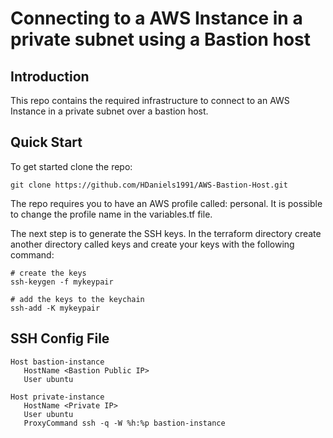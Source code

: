 
# Connecting to a AWS Instance in a private subnet using a Bastion host

## Introduction

This repo contains the required infrastructure to connect to an AWS Instance in a private subnet over a bastion host.

## Quick Start

To get started clone the repo:

```git clone https://github.com/HDaniels1991/AWS-Bastion-Host.git```

The repo requires you to have an AWS profile called: personal. It is possible to change the profile name in the variables.tf file.

The next step is to generate the SSH keys. In the terraform directory create another directory called keys and create your keys with the following command:

```
# create the keys
ssh-keygen -f mykeypair
 
# add the keys to the keychain
ssh-add -K mykeypair  
```

## SSH Config File

```
Host bastion-instance
   HostName <Bastion Public IP>
   User ubuntu

Host private-instance
   HostName <Private IP>
   User ubuntu
   ProxyCommand ssh -q -W %h:%p bastion-instance
```
